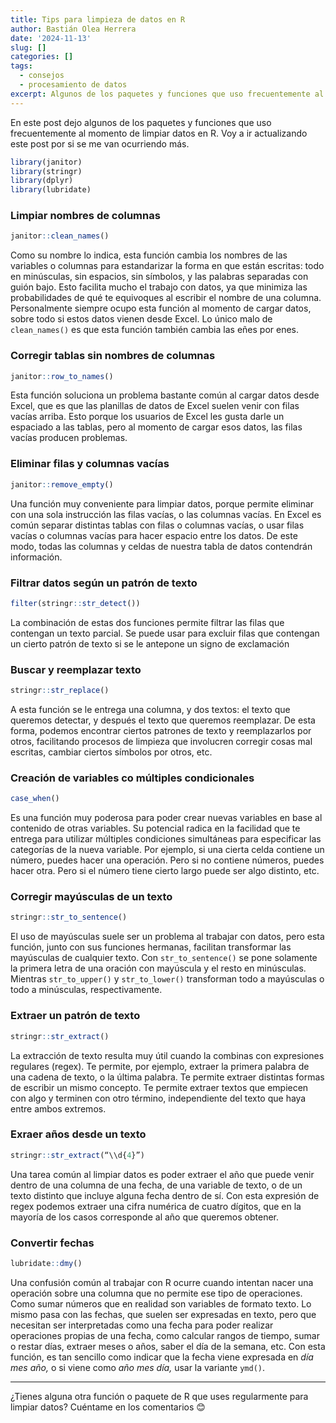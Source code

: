 ```yaml
---
title: Tips para limpieza de datos en R
author: Bastián Olea Herrera
date: '2024-11-13'
slug: []
categories: []
tags:
  - consejos
  - procesamiento de datos
excerpt: Algunos de los paquetes y funciones que uso frecuentemente al momento de limpiar datos en R.
---
```


En este post dejo algunos de los paquetes y funciones que uso frecuentemente al momento de limpiar datos en R. Voy a ir actualizando este post por si se me van ocurriendo más.

<div style = "max-width: 220px">

```r
library(janitor)
library(stringr)
library(dplyr)
library(lubridate)
```

</div>

### Limpiar nombres de columnas
```r
janitor::clean_names()
```
Como su nombre lo indica, esta función cambia los nombres de las variables o columnas para estandarizar la forma en que están escritas: todo en minúsculas, sin espacios, sin símbolos, y las palabras separadas con guión bajo. Esto facilita mucho el trabajo con datos, ya que minimiza las probabilidades de qué te equivoques al escribir el nombre de una columna. Personalmente siempre ocupo esta función al momento de cargar datos, sobre todo si estos datos vienen desde Excel. Lo único malo de `clean_names()` es que esta función también cambia las eñes por enes.

### Corregir tablas sin nombres de columnas
```r
janitor::row_to_names()
```
Esta función soluciona un problema bastante común al cargar datos desde Excel, que es que las planillas de datos de Excel suelen venir con filas vacías arriba. Esto porque los usuarios de Excel les gusta darle un espaciado a las tablas, pero al momento de cargar esos datos, las filas vacías producen problemas.

### Eliminar filas y columnas vacías
```r
janitor::remove_empty()
```
Una función muy conveniente para limpiar datos, porque permite eliminar con una sola instrucción las filas vacías, o las columnas vacías. En Excel es común separar distintas tablas con filas o columnas vacías, o usar filas vacías o columnas vacías para hacer espacio entre los datos. De este modo, todas las columnas y celdas de nuestra tabla de datos contendrán información.

### Filtrar datos según un patrón de texto
```r
filter(stringr::str_detect())
```
La combinación de estas dos funciones permite filtrar las filas que contengan un texto parcial. Se puede usar para excluir filas que contengan un cierto patrón de texto si se le antepone un signo de exclamación

### Buscar y reemplazar texto
```r
stringr::str_replace()
```
A esta función se le entrega una columna, y dos textos: el texto que queremos detectar, y después el texto que queremos reemplazar. De esta forma, podemos encontrar ciertos patrones de texto y reemplazarlos por otros, facilitando procesos de limpieza que involucren corregir cosas mal escritas, cambiar ciertos símbolos por otros, etc.

### Creación de variables co múltiples condicionales
```r
case_when()
```
Es una función muy poderosa para poder crear nuevas variables en base al contenido de otras variables. Su potencial radica en la facilidad que te entrega para utilizar múltiples condiciones simultáneas para especificar las categorías de la nueva variable. Por ejemplo, si una cierta celda contiene un número, puedes hacer una operación. Pero si no contiene números, puedes hacer otra. Pero si el número tiene cierto largo puede ser algo distinto, etc.

### Corregir mayúsculas de un texto
```r
stringr::str_to_sentence()
```
El uso de mayúsculas suele ser un problema al trabajar con datos, pero esta función, junto con sus funciones hermanas, facilitan transformar las mayúsculas de cualquier texto. Con `str_to_sentence()` se pone solamente la primera letra de una oración con mayúscula y el resto en minúsculas. Mientras `str_to_upper()` y `str_to_lower()` transforman todo a mayúsculas o todo a minúsculas, respectivamente.

### Extraer un patrón de texto
```r
stringr::str_extract()
```
La extracción de texto resulta muy útil cuando la combinas con expresiones regulares (regex). Te permite, por ejemplo, extraer la primera palabra de una cadena de texto, o la última palabra. Te permite extraer distintas formas de escribir un mismo concepto. Te permite extraer textos  que empiecen con algo y terminen con otro término, independiente del texto que haya entre ambos extremos.

### Exraer años desde un texto
```r
stringr::str_extract(“\\d{4}”)
```
Una tarea común al limpiar datos es poder extraer el año que puede venir dentro de una columna de una fecha, de una variable de texto, o de un texto distinto que incluye alguna fecha dentro de sí. Con esta expresión de regex podemos extraer una cifra numérica de cuatro dígitos, que en la mayoría de los casos corresponde al año que queremos obtener.

### Convertir fechas
```r
lubridate::dmy()
```
Una confusión común al trabajar con R ocurre cuando intentan nacer una operación sobre una columna que no permite ese tipo de operaciones. Como sumar números que en realidad son variables de formato texto. Lo mismo pasa con las fechas, que suelen ser expresadas en texto, pero que necesitan ser interpretadas como una fecha para poder realizar operaciones propias de una fecha, como calcular rangos de tiempo, sumar o restar días, extraer meses o años, saber el día de la semana, etc. Con esta función, es tan sencillo como indicar que la fecha viene expresada en _día mes año,_ o si viene como _año mes día,_ usar la variante `ymd()`.

----

¿Tienes alguna otra función o paquete de R que uses regularmente para limpiar datos? Cuéntame en los comentarios 😊